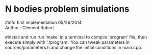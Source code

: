 <meta charset="UTF-8">

N bodies problem simulations
============================

#info
  first implementation 05/26/2014  
  Author : Clément Robert

#install and run
run 'make' in a terminal to compile 'program' file, then execute simply with './program'. You can tweak parameters in sources/parameters.h and change the initial conditions in main.cpp.


